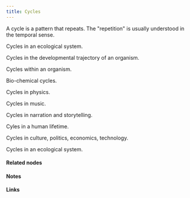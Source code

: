 ```yaml
---
title: Cycles
---
```


A cycle is a pattern that repeats. The "repetition" is usually understood in the temporal sense. 

Cycles in an ecological system. 

Cycles in the developmental trajectory of an organism. 

Cycles within an organism. 

Bio-chemical cycles. 

Cycles in physics. 

Cycles in music. 

Cycles in narration and storytelling. 

Cyles in a human lifetime. 

Cycles in culture, politics, economics, technology.

Cycles in an ecological system.



#### Related nodes




#### Notes




#### Links
